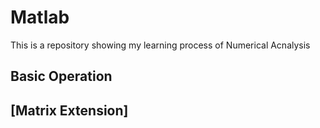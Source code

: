 # Matlab
This is a repository showing my learning process of Numerical Acnalysis
## Basic Operation
[Matrix Extension]
- 

